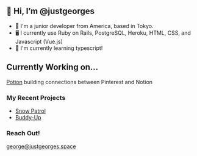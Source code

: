## 👋 Hi, I’m @justgeorges
- 🌱 I'm a junior developer from America, based in Tokyo.
- 🖥️ I currently use Ruby on Rails, PostgreSQL, Heroku, HTML, CSS, and Javascript (Vue.js)
- 👀 I'm currently learning typescript!

## Currently Working on...
[Potion](https://github.com/justgeorges/potion)
building connections between Pinterest and Notion

### My Recent Projects
- [Snow Patrol](https://github.com/justgeorges/snow-patrol)
- [Buddy-Up](https://github.com/justgeorges/buddy-up)

### Reach Out!
george@justgeorges.space

